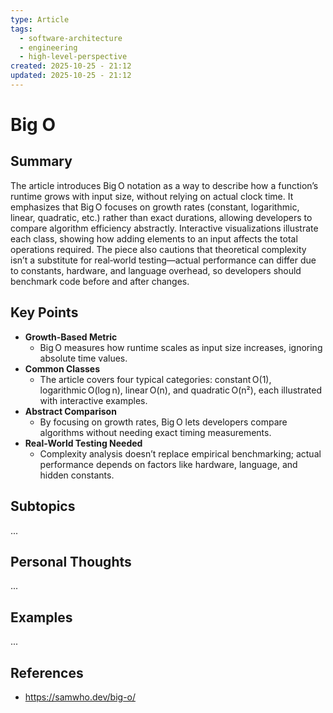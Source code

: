 ```yaml
---
type: Article
tags:
  - software-architecture
  - engineering
  - high-level-perspective
created: 2025-10-25 - 21:12
updated: 2025-10-25 - 21:12
---
```

# Big O

## Summary

The article introduces Big O notation as a way to describe how a function’s runtime grows with input size, without relying on actual clock time. It emphasizes that Big O focuses on growth rates (constant, logarithmic, linear, quadratic, etc.) rather than exact durations, allowing developers to compare algorithm efficiency abstractly. Interactive visualizations illustrate each class, showing how adding elements to an input affects the total operations required. The piece also cautions that theoretical complexity isn’t a substitute for real‑world testing—actual performance can differ due to constants, hardware, and language overhead, so developers should benchmark code before and after changes.

## Key Points

- **Growth‑Based Metric** 
	- Big O measures how runtime scales as input size increases, ignoring absolute time values.
- **Common Classes** 
	- The article covers four typical categories: constant O(1), logarithmic O(log n), linear O(n), and quadratic O(n²), each illustrated with interactive examples.
- **Abstract Comparison** 
	- By focusing on growth rates, Big O lets developers compare algorithms without needing exact timing measurements.
- **Real‑World Testing Needed** 
	- Complexity analysis doesn’t replace empirical benchmarking; actual performance depends on factors like hardware, language, and hidden constants.

## Subtopics

...

## Personal Thoughts

...

## Examples

...

## References

- https://samwho.dev/big-o/
